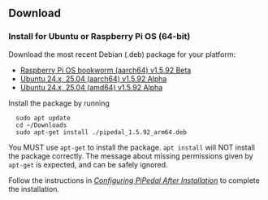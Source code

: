 ## Download

### Install for Ubuntu or Raspberry Pi OS (64-bit)

Download the most recent Debian (.deb) package for your platform:

- [Raspberry Pi OS bookworm (aarch64) v1.5.92 Beta](https://github.com/rerdavies/pipedal/releases/download/v1.5.92/pipedal_1.5.92_arm64.deb)
- [Ubuntu 24.x, 25.04 (aarch64) v1.5.92 Alpha](https://github.com/rerdavies/pipedal/releases/download/v1.5.92/pipedal_1.5.92_arm64.deb)
- [Ubuntu 24.x, 25.04 (amd64) v1.5.92 Alpha](https://github.com/rerdavies/pipedal/releases/download/v1.5.92/pipedal_1.5.92_amd64.deb)


Install the package by running 

```
  sudo apt update
  cd ~/Downloads  
  sudo apt-get install ./pipedal_1.5.92_arm64.deb
```
You MUST use `apt-get` to install the package. `apt install` will NOT install the package correctly. The message about missing permissions given by `apt-get` is
expected, and can be safely ignored.

Follow the instructions in [_Configuring PiPedal After Installation_](https://rerdavies.github.io/pipedal/Configuring.html) to complete the installation.
